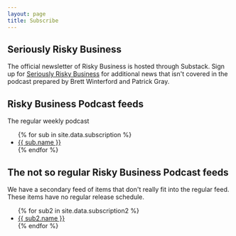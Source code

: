 ```yaml
---
layout: page
title: Subscribe
---
```


## Seriously Risky Business


The official newsletter of Risky Business is hosted through Substack. Sign up for [Seriously Risky Business](https://srslyriskybiz.substack.com/) for additional news that isn't covered in the podcast prepared by Brett Winterford and Patrick Gray.

## Risky Business Podcast feeds
The regular weekly podcast
<ul>
{% for sub in site.data.subscription %}
  <li><a href="{{ sub.url }}">{{ sub.name }}</a></li>
{% endfor %}
</ul>

## The not so regular Risky Business Podcast feeds
We have a secondary feed of items that don't really fit into the regular feed. These items have no regular release schedule.
<ul>
{% for sub2 in site.data.subscription2 %}
  <li><a href="{{ sub2.url }}">{{ sub2.name }}</a></li>
{% endfor %}
</ul>